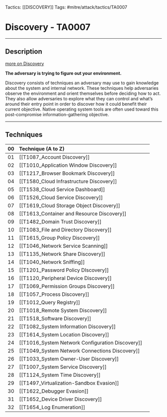 Tactics: [[DISCOVERY]]
Tags: #mitre/attack/tactics/TA0007 

# Discovery - TA0007
---
## Description
[more on Discovery](https://attack.mitre.org/tactics/TA0007)

**The adversary is trying to figure out your environment.**

Discovery consists of techniques an adversary may use to gain knowledge about the system and internal network. These techniques help adversaries observe the environment and orient themselves before deciding how to act. They also allow adversaries to explore what they can control and what’s around their entry point in order to discover how it could benefit their current objective. Native operating system tools are often used toward this post-compromise information-gathering objective.

---
## Techniques

| 00  | Technique (A to Z)                               |     |
| --- | :----------------------------------------------- | --- |
| 01  | [[T1087_Account Discovery]]                      |     |
| 02  | [[T1010_Application Window Discovery]]           |     |
| 03  | [[T1217_Browser Bookmark Discovery]]             |     |
| 04  | [[T1580_Cloud Infrastructure Discovery]]         |     |
| 05  | [[T1538_Cloud Service Dashboard]]                |     |
| 06  | [[T1526_Cloud Service Discovery]]                |     |
| 07  | [[T1619_Cloud Storage Object Discovery]]         |     |
| 08  | [[T1613_Container and Resource Discovery]]       |     |
| 09  | [[T1482_Domain Trust Discovery]]                 |     |
| 10  | [[T1083_File and Directory Discovery]]           |     |
| 11  | [[T1615_Group Policy Discovery]]                 |     |
| 12  | [[T1046_Network Service Scanning]]               |     |
| 13  | [[T1135_Network Share Discovery]]                |     |
| 14  | [[T1040_Network Sniffing]]                       |     |
| 15  | [[T1201_Password Policy DIscovery]]              |     |
| 16  | [[T1120_Peripheral Device Discovery]]            |     |
| 17  | [[T1069_Permission Groups Discovery]]            |     |
| 18  | [[T1057_Process Discovery]]                      |     |
| 19  | [[T1012_Query Registry]]                         |     |
| 20  | [[T1018_Remote System Discovery]]                |     |
| 21  | [[T1518_Software Discovery]]                     |     |
| 22  | [[T1082_System Information Discovery]]           |     |
| 23  | [[T1614_System Location Discovery]]              |     |
| 24  | [[T1016_System Network Configuration Discovery]] |     |
| 25  | [[T1049_System Network Connections Discovery]]   |     |
| 26  | [[T1033_System Owner-User Discovery]]            |     |
| 27  | [[T1007_System Service Discovery]]               |     |
| 28  | [[T1124_System Time Discovery]]                  |     |
| 29  | [[T1497_Virtualization-Sandbox Evasion]]         |     |
| 30  | [[T1622_Debugger Evasion]]                       |     |
| 31  | [[T1652_Device Driver Discovery]]                |     |
| 32  | [[T1654_Log Enumeration]]                        |     |


